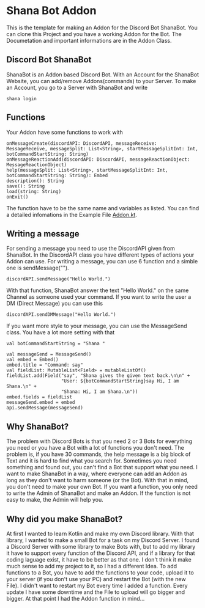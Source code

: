 # Shana Bot Addon
This is the template for making an Addon for the Discord Bot ShanaBot. You can clone this Project and you have a working Addon for the Bot. 
The Documetation and important informations are in the Addon Class.

## Discord Bot ShanaBot
ShanaBot is an Addon based Discord Bot. With an Account for the ShanaBot Website, you can add/remove Addons(commands) to your Server. 
To make an Account, you go to a Server with ShanaBot and write
```
shana login
```

## Functions
Your Addon have some functions to work with
```
onMessageCreate(discordAPI: DiscordAPI, messageReceive: MessageReceive, messageSplit: List<String>, startMessageSplitInt: Int, botCommandStartString: String)
onMessageReactionAdd(discordAPI: DiscordAPI, messageReactionObject: MessageReactionObject)
help(messageSplit: List<String>, startMessageSplitInt: Int, botCommandStartString: String): Embed
description(): String
save(): String
load(string: String)
onExit()
```
The function have to be the same name and variables as listed. You can find a detailed infomations in the Example File <a href="https://github.com/VGDragon/shanaBotAddonExample/blob/master/src/main/kotlin/com/shanabot/addon/Addon.kt">Addon.kt</a>.

## Writing a message
For sending a message you need to use the DiscordAPI given from ShanaBot. 
In the DiscordAPI class you have different types of actions your Addon can use. 
For writing a message, you can use 6 function and a simble one is sendMessage("").
```
discordAPI.sendMessage("Hello World.")
```
With that function, ShanaBot answer the text "Hello World." on the same Channel as someone used your command. 
If you want to write the user a DM (Direct Message) you can use this
```
discordAPI.sendDMMessage("Hello World.")
```
If you want more style to your message, you can use the MessageSend class. You have a lot more setting with that
```
val botCommandStartString = "Shana "

val messageSend = MessageSend()
val embed = Embed()
embed.title = "Command: say"
val fieldList: MutableList<Field> = mutableListOf()
fieldList.add(Field("say", "Shana gives the given text back.\n\n" +
                    "User: ${botCommandStartString}say Hi, I am Shana.\n" +
                    "Shana: Hi, I am Shana.\n"))
embed.fields = fieldList
messageSend.embed = embed
api.sendMessage(messageSend)
```

## Why ShanaBot?
The problem with Discord Bots is that you need 2 or 3 Bots for everything you need or you have a Bot with a lot of functions you don't need. 
The problem is, if you have 30 commands, the help message is a big block of Text and it is hard to find what you search for. 
Sometimes you need something and found out, you can't find a Bot that support what you need. I want to make ShanaBot in a way, 
where everyone can add an Addon as long as they don't want to harm someone (or the Bot). With that in mind, you don't need to make your own 
Bot. If you want a function, you only need to write the Admin of ShanaBot and make an Addon. If the function is not easy to make, the Admin 
will help you.

## Why did you make ShanaBot?

At first I wanted to learn Kotlin and make my own Discord library. With that library, I wanted to make a small Bot for a task on my Discord Server. 
I found a Discord Server with some library to make Bots with, but to add my library it have to support every function of the Discord API, 
and if a library for that coding laguage exist, it have to be better as that one. I don't think it make much sense to add my project to it, 
so I had a different Idea. To add functions to a Bot, you have to add the functions to your code, upload it to your server (if you don't use your PC) 
and restart the Bot (with the new File). I didn't want to restart my Bot every time I added a function. 
Every update I have some downtime and the File to upload will go bigger and bigger. At that point I had the Addon function in mind...

